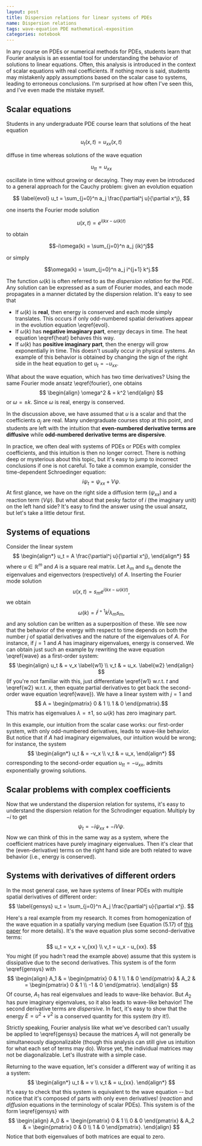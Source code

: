 ```yaml
---
layout: post
title: Dispersion relations for linear systems of PDEs
name: Dispersion relations
tags: wave-equation PDE mathematical-exposition
categories: notebook
---
```


In any course on PDEs or numerical methods for PDEs, students learn that
Fourier analysis is an essential tool for understanding the behavior of
solutions to linear equations.  Often, this analysis is introduced in the
context of scalar equations with real coefficients.  If nothing more is said,
students may mistakenly apply assumptions based on the scalar case to systems,
leading to erroneous conclusions.  I'm surprised at how often I've seen
this, and I've even made the mistake myself.

## Scalar equations
Students in any undergraduate PDE course learn that solutions of the heat equation

$$
\label{heat}
u_t(x,t) = u_{xx}(x,t)
$$

diffuse in time whereas solutions of the wave equation

$$
\label{wave}
u_{tt} = u_{xx}
$$

oscillate in time without growing or decaying.  They may even be introduced to
a general approach for the Cauchy problem: given an evolution equation

$$ \label{evol}
u_t = \sum_{j=0}^n a_j \frac{\partial^j u}{\partial x^j},
$$

one inserts the Fourier mode solution

$$ \label{fourier}
u(x,t) = e^{i(kx - \omega(k) t)}
$$

to obtain

$$-i\omega(k) = \sum_{j=0}^n a_j (ik)^j$$

or simply

$$\omega(k) = \sum_{j=0}^n a_j i^{j+1} k^j.$$

The function $\omega(k)$ is often referred to as the *dispersion relation* for the PDE.  Any solution can be expressed as a sum of Fourier modes, and each mode propagates in a manner dictated by the dispersion relation.  It's easy to see that

- If $\omega(k)$ is **real**, then energy is conserved and each mode simply translates.  This occurs if only odd-numbered spatial derivatives appear in the evolution equation  \\eqref{evol}.
- If $\omega(k)$ has **negative imaginary part**, energy decays in time.  The heat equation \\eqref{heat} behaves this way.
- If $\omega(k)$ has **positive imaginary part**, then the energy will grow exponentially in time.  This doesn't usually occur in physical systems.  An example of this behavior is obtained by changing the sign of the right side in the heat equation to get $u_t = - u_{xx}$.

What about the wave equation, which has two time derivatives?  Using the same Fourier mode ansatz
\\eqref{fourier}, one obtains
$$
\begin{align}
\omega^2 & = k^2
\end{align}
$$
or $\omega = \pm k$.  Since $\omega$ is real, energy is conserved.

In the discussion above, we have assumed that $u$ is a scalar and that the coefficients $a_j$ are real.  Many undergraduate courses stop at this point, and students are left with the intuition that **even-numbered derivative terms are diffusive** while **odd-numbered derivative terms are dispersive**.

In practice, we often deal with systems of PDEs or PDEs with complex coefficients, and this intuition is then no longer correct.  There is nothing deep or mysterious about this topic, but it's easy to jump to incorrect conclusions if one is not careful.  To take a common example, consider the time-dependent Schroedinger equation:
$$i \psi_t = \psi_{xx} + V\psi.$$
At first glance, we have on the right side a diffusion term ($\psi_{xx}$) and a reaction term ($V\psi$).  But what about that pesky factor of $i$ (the imaginary unit) on the left hand side?  It's easy to find the answer using the usual ansatz, but let's take a little detour first.

## Systems of equations
Consider the linear system
$$
\begin{align*}
u_t = A  \frac{\partial^j u}{\partial x^j},
\end{align*}
$$
where $u\in \mathbb{R}^m$ and $A$ is a square real matrix.
Let $\lambda_m$ and $s_m$ denote the eigenvalues and eigenvectors (respectively) of $A$.
Inserting the Fourier mode solution
$$u(x,t) = s_m e^{i(kx - \omega(k) t)},$$
we obtain
$$\omega(k) = i^{j+1} k^j \lambda_m s_m,$$
and any solution can be written as a superposition of these.  We see now that the behavior of the energy with respect to time depends on both the number $j$ of spatial derivatives and the nature of the eigenvalues of $A$.  For instance, if $j=1$ and $A$ has imaginary eigenvalues, energy is conserved.  We can obtain just such an example by rewriting the wave equation \\eqref{wave} as a first-order system:
$$
\begin{align}
u_t & = v_x \label{w1} \\
v_t & = u_x. \label{w2}
\end{align}
$$
(If you're not familiar with this, just differentiate \\eqref{w1} w.r.t. $t$ and \\eqref{w2} w.r.t. $x$, then equate partial derivatives to get back the second-order wave equation \\eqref{wave}).  We have a linear system with $j=1$ and 
$$ A = \begin{pmatrix}
0 & 1 \\ 1 & 0
\end{pmatrix}.$$
This matrix has eigenvalues $\lambda=\pm 1$, so $\omega(k)$ has zero imaginary part.

In this example, our intuition from the scalar case works: our first-order system, with only odd-numbered derivatives, leads to wave-like behavior.  But notice that if $A$ had imaginary eigenvalues, our intuition would be wrong; for instance, the system
$$
\begin{align*}
u_t & = -v_x \\
v_t & = u_x,
\end{align*}
$$
corresponding to the second-order equation $u_{tt} = - u_{xx},$ admits exponentially growing solutions.

## Scalar problems with complex coefficients
Now that we understand the dispersion relation for systems, it's easy to understand the dispersion relation for the Schrodinger equation.  Multiply by $-i$ to get
$$\psi_t = -i\psi_{xx} + -iV\psi.$$
Now we can think of this in the same way as a system, where the coefficient matrices have purely imaginary eigenvalues.  Then it's clear that the (even-derivative) terms on the right hand side are both related to wave behavior (i.e., energy is conserved).

## Systems with derivatives of different orders

In the most general case, we have systems of linear PDEs with multiple spatial derivatives
of different order:
$$ \label{gensys}
u_t = \sum_{j=0}^n A_j  \frac{\partial^j u}{\partial x^j}.
$$

Here's a real example from my research.  It comes from homogenization of
the wave equation in a spatially varying medium 
(see Equation (5.17) of [this paper](http://faculty.washington.edu/rjl/pubs/solitary/40815.pdf) for 
more details).  It's the wave equation plus some second-derivative terms:
$$
u_t = v_x + v_{xx} \\
v_t = u_x - u_{xx}.
$$
You might (if you hadn't read the example above) assume that this system
is dissipative due to the second derivatives.
This system is of the form \\eqref{gensys} with
$$
\begin{align}
A_1 & = \begin{pmatrix}
0 & 1 \\ 1 & 0
\end{pmatrix}
&
A_2 & = \begin{pmatrix}
0 & 1 \\ -1 & 0
\end{pmatrix}.
\end{align}
$$
Of course, $A_1$ has real eigenvalues and leads to wave-like behavior.
But $A_2$ has pure imaginary eigenvalues, so it also leads to wave-like
behavior! The second derivative terms are *dispersive*.  In fact, it's
easy to show that the energy $E=u^2+v^2$ is a conserved quantity for this
system (try it!).

Strictly speaking, Fourier analysis like what we've described can't usually be
applied to \\eqref{gensys} because the matrices $A_j$ will not generally be simultaneously
diagonalizable (though this analysis can still give us intuition for what
each set of terms may do).  Worse yet, the individual matrices may not
be diagonalizable.  Let's illustrate with a simple case.

Returning to the wave equation, let's consider a different way of writing it as a system:
$$
\begin{align*}
u_t & = v \\ 
v_t & = u_{xx}.
\end{align*}
$$
It's easy to check that this system is equivalent to the wave equation -- but notice that it's composed of parts with only even derivatives! (*reaction* and *diffusion* equations in the terminology of scalar PDEs).  This system is of the form \\eqref{gensys} with
$$
\begin{align}
A_0 & = \begin{pmatrix}
0 & 1 \\ 0 & 0
\end{pmatrix}
&
A_2 & = \begin{pmatrix}
0 & 0 \\ 1 & 0
\end{pmatrix}.
\end{align}
$$
Notice that both eigenvalues of both matrices are equal to zero.
